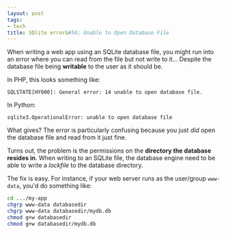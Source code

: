 ```yaml
---
layout: post
tags:
- tech
title: SQlite error&#58; Unable to Open Database File
---
```


When writing a web app using an SQLite database file, you might run into an error where you can read from the file but not write to it... Despite the database file being **writable** to the user as it should be.

In PHP, this looks something like:

`SQLSTATE[HY000]: General error: 14 unable to open database file.`

In Python:

`sqlite3.OperationalError: unable to open database file`

What gives? The error is particularly confusing because you just *did* open the database file and read from it just fine.

Turns out, the problem is the permissions on the **directory the database resides in**. When writing to an SQLite file, the database engine need to be able to write a *lockfile* to the database directory.

The fix is easy. For instance, if your web server runs as the user/group ``www-data``, you'd do something like:

```bash
cd .../my-app
chgrp www-data databasedir
chgrp www-data databasedir/mydb.db
chmod g+w databasedir
chmod g+w databasedir/mydb.db
```
